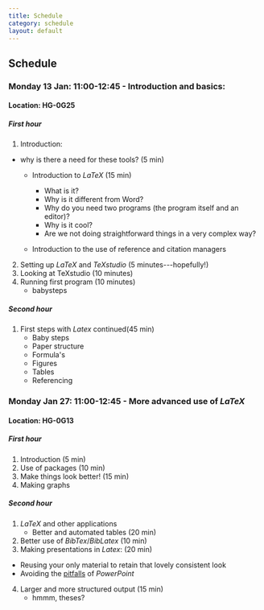 ```yaml
---
title: Schedule
category: schedule
layout: default
---
```


## Schedule

### Monday 13 Jan: 11:00-12:45 - Introduction and basics:

#### Location: HG-0G25

##### First hour

1.	Introduction: 
  - why is there a need for these tools? (5 min)
	- Introduction to *LaTeX* (15 min)
      + What is it? 
	  + Why is it different from Word?
      + Why do you need two programs (the program itself and an editor)?
      + Why is it cool?
      + Are we not doing straightforward things in a very complex way?
	
	- Introduction to the use of reference and citation managers
2. Setting up *LaTeX* and *TeXstudio* (5 minutes---hopefully!)
3. Looking at TeXstudio (10 minutes)
4. Running first program (10 minutes)
	- babysteps

##### Second hour

1. First steps with *Latex* continued(45 min)
	- Baby steps
	- Paper structure
	- Formula's
	- Figures
	- Tables
	- Referencing

### Monday Jan 27: 11:00-12:45 - More advanced use of *LaTeX*

#### Location: HG-0G13

##### First hour

1.  Introduction (5 min) 
2.	Use of packages (10 min)
3.  Make things look better! (15 min)
4.  Making graphs 

##### Second hour

1.	*LaTeX* and other applications
	- Better and automated tables (20 min)
2.	Better use of *BibTex*/*BibLatex* (10 min)
3.	Making presentations in *Latex*: (20 min)
  - Reusing your only material to retain that lovely consistent look
  - Avoiding the [pitfalls](http://users.ha.uth.gr/tgd/pt0501/09/Tufte.pdf) of *PowerPoint* 
4.  Larger and more structured output (15 min)
	- hmmm, theses?

